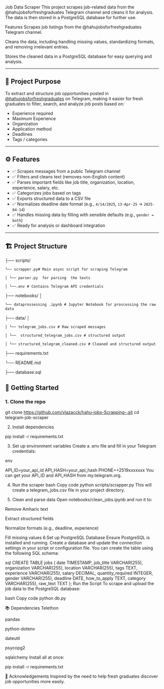 Job Data Scraper
This project scrapes job-related data from the @hahujobsforfreshgraduates Telegram channel and cleans it for analysis. The data is then stored in a PostgreSQL database for further use.

Features
Scrapes job listings from the @hahujobsforfreshgraduates Telegram channel.

Cleans the data, including handling missing values, standardizing formats, and removing irrelevant entries.

Stores the cleaned data in a PostgreSQL database for easy querying and analysis.

---

## 📌 Project Purpose

To extract and structure job opportunities posted in [@hahujobsforfreshgraduates](https://t.me/hahujobsforfreshgraduates) on Telegram, making it easier for fresh graduates to filter, search, and analyze job posts based on:

- Experience required
- Maximum Experience 
- Organization
- Application method
- Deadlines
- Tags / categories

---

## ⚙️ Features

- ✅ Scrapes messages from a public Telegram channel
- ✅ Filters and cleans text (removes non-English content)
- ✅ Parses important fields like job title, organization, location, experience, salary, etc.
- ✅ Categorizes jobs based on tags
- ✅ Exports structured data to a CSV file
- ✅ Normalizes deadline date format (e.g., `4/14/2025`, `13-Apr-25` → `2025-04-14`)
- ✅ Handles missing data by filling with sensible defaults (e.g., `gender = both`)
- ✅ Ready for analysis or dashboard integration

---

## 🏗️ Project Structure
├── scripts/ 

    └── scrapper.py# Main async script for scraping Telegram  
   
    │ └── parser.py  for parsing  the texts  
   
    │ └──.env # Contains Telegram API credentials 
   
├── notebooks/ │ 

    └── dataprossessing .ipynb # Jupyter Notebook for proscessing the raw data 
  
├── data/ │ 

    │ └── telegram_jobs.csv # Raw scraped messages
  
    │ └──  structured_telegram_jobs.csv # structured output 
  
    │ └── structured_telegram_cleaned.csv # Cleaned and structured output 
  
├── requirements.txt

└── README.md

├── database.sql

  ## 🚀 Getting Started

### 1. Clone the repo

git clone https://github.com/vlazacck/hahu-jobs-Scrapping-.git
cd telegram-job-scraper

2. Install dependencies


pip install -r requirements.txt

3. Set up environment variables
Create a .env file and fill in your Telegram credentials:

env

API_ID=your_api_id
API_HASH=your_api_hash
PHONE=+2519xxxxxxx
You can get your API_ID and API_HASH from my.telegram.org.

4. Run the scraper
bash
Copy code
python scripts/scrapper.py
This will create a telegram_jobs.csv file in your project directory.

5. Clean and parse data
Open notebooks/clean_jobs.ipynb and run it to:

Remove Amharic text

Extract structured fields

Normalize formats (e.g., deadline, experience)

Fill missing values
6.Set up PostgreSQL Database
Ensure PostgreSQL is installed and running. Create a database and update the connection settings in your script or configuration file. You can create the table using the following SQL schema:

sql
CREATE TABLE jobs (
    date TIMESTAMP,
    job_title VARCHAR(255),
    organization VARCHAR(255),
    location VARCHAR(255),
    tags TEXT,
    experience VARCHAR(255),
    salary DECIMAL,
    quantity_required INTEGER,
    gender VARCHAR(255),
    deadline DATE,
    how_to_apply TEXT,
    category VARCHAR(255),
    raw_text TEXT
);
 Run the Script
To scrape and upload the job data to the PostgreSQL database:

bash
Copy code
python db.py


📚 Dependencies
Telethon

pandas

python-dotenv

dateutil

psycopg2

sqlalchemy
Install all at once:

pip install -r requirements.txt

🙌 Acknowledgements
Inspired by the need to help fresh graduates discover job opportunities more easily.




            
